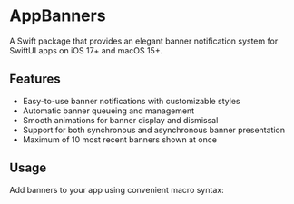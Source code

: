 # AppBanners

A Swift package that provides an elegant banner notification system for SwiftUI apps on iOS 17+ and macOS 15+.

## Features

- Easy-to-use banner notifications with customizable styles
- Automatic banner queueing and management
- Smooth animations for banner display and dismissal
- Support for both synchronous and asynchronous banner presentation
- Maximum of 10 most recent banners shown at once

## Usage

Add banners to your app using convenient macro syntax:
